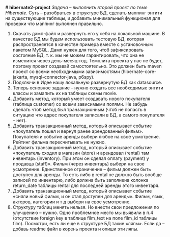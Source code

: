 **﻿# hibernate2-project**
_Задача – выполнить второй проект по теме Hibernate_. 
Суть – разобраться в структуре БД, сделать маппинг энтити на существующие таблицы, и добавить минимальный функционал для проверки что маппинг выполнен правильно.

1) Скачать дамп-файл и развернуть его у себя на локальной машине. В качестве БД мы будем использовать тестовую БД, которая распространяется в качестве примера вместе с установочным пакетом MySQL. Дамп нужен для того, чтоб зафиксировать состояние БД, т. к. мы не можем гарантировать, что она не изменится через день-месяц-год.
Темплита проекта у нас не будет, поэтому проект создавай самостоятельно. Это должен быть maven проект со всеми необходимыми зависимостями (hibernate-core-jakarta, mysql-connector-java, p6spy).
2) Подключи в Идее нашу локальную развернутую БД как datasource. 
3) Теперь основное задание – нужно создать все необходимые энтити классы и замапить их на таблицы схемы movie.
4) Добавить метод, который умеет создавать нового покупателя (таблица customer) со всеми зависимыми полями. Не забудь сделать чтоб метод был транзакционным (чтоб не попасть в ситуацию что адрес покупателя записали в БД, а самого покупателя – нет).
5) Добавить транзакционный метод, который описывает событие «покупатель пошел и вернул ранее арендованный фильм». Покупателя и событие аренды выбери любое на свое усмотрение. Рейтинг фильма пересчитывать не нужно.
6) Добавить транзакционный метод, который описывает событие «покупатель сходил в магазин (store) и арендовал (rental) там инвентарь (inventory). При этом он сделал оплату (payment) у продавца (staff)». Фильм (через инвентарь) выбери на свое усмотрение. Единственное ограничение – фильм должен быть доступен для аренды. То есть либо в rental не должно быть  вообще записей по инвентарю, либо должна быть заполнена колонка return_date таблицы rental для последней аренды этого инвентаря.
7) Добавить транзакционный метод, который описывает событие «сняли новый фильм, и он стал доступен для аренды». Фильм, язык, актеров, категории и т д выбери на свое усмотрение.
8) Структуру таблиц менять нельзя. Но внести свои предложения по улучшению – нужно. Одно проблемное место мы выявили в п.4 (отсутствие foreign key в таблице film_text на поле film_id таблицы film). Посмотри, есть ли еще в структуре БД такие «ляпы». Если да – добавь readme файл в корень проекта и опиши эти ляпы.
